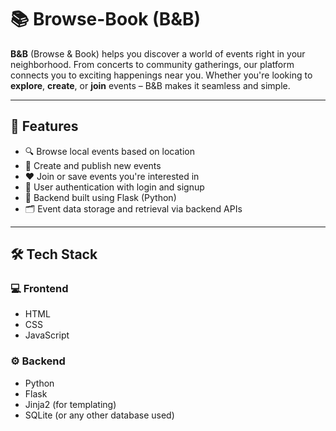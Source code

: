 # 📚 Browse-Book (B&B)

**B&B** (Browse & Book) helps you discover a world of events right in your neighborhood. From concerts to community gatherings, our platform connects you to exciting happenings near you. Whether you're looking to **explore**, **create**, or **join** events – B&B makes it seamless and simple.

---

## 🚀 Features

- 🔍 Browse local events based on location
- 📝 Create and publish new events
- ❤️ Join or save events you're interested in
- 🔐 User authentication with login and signup
- 📂 Backend built using Flask (Python)
- 🗂️ Event data storage and retrieval via backend APIs

---

## 🛠️ Tech Stack

### 💻 Frontend
- HTML
- CSS
- JavaScript

### ⚙️ Backend
- Python
- Flask
- Jinja2 (for templating)
- SQLite (or any other database used)
